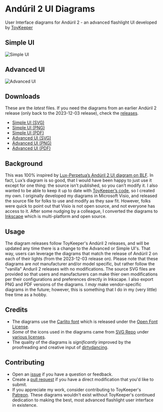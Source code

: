 # Andúril 2 UI Diagrams
User Interface diagrams for Andúril 2 - an advanced flashlight UI developed by [ToyKeeper](https://github.com/ToyKeeper)

## Simple UI
![Simple UI](https://github.com/containerfan/anduril2-diagrams/blob/main/export/Anduril2_Simple.png "Simple UI")

## Advanced UI
![Advanced UI](https://github.com/containerfan/anduril2-diagrams/blob/main/export/Anduril2_Advanced.png "Advanced UI")

## Downloads
These are the *latest* files. If you need the diagrams from an earlier Andúril 2 release (only back to the 2023-12-03 release), check the [releases](https://github.com/containerfan/anduril2-diagrams/releases).
- [Simple UI (SVG)](https://github.com/containerfan/anduril2-diagrams/blob/main/src/Anduril2_Simple.svg)
- [Simple UI (PNG)](https://github.com/containerfan/anduril2-diagrams/blob/main/export/Anduril2_Simple.png)
- [Simple UI (PDF)](https://github.com/containerfan/anduril2-diagrams/blob/main/export/Anduril2_Simple.pdf)
- [Advanced UI (SVG)](https://github.com/containerfan/anduril2-diagrams/blob/main/src/Anduril2_Advanced.svg)
- [Advanced UI (PNG)](https://github.com/containerfan/anduril2-diagrams/blob/main/export/Anduril2_Advanced.png)
- [Advanced UI (PDF)](https://github.com/containerfan/anduril2-diagrams/blob/main/export/Anduril2_Advanced.pdf)

## Background
This was 100% inspired by [Lux-Perpetua’s Andúril 2 UI diagram on BLF](https://budgetlightforum.com/node/76941). In fact, Lux’s diagram is so good, that I would have been happy to just use it except for one thing: the source isn’t published, so you can’t modify it. I also wanted to be able to keep it up to date with [ToyKeeper’s code](https://github.com/ToyKeeper/anduril), so I created my own. I originally developed my diagrams in Microsoft Visio, and released the source file for folks to use and modify as they saw fit. However, folks were quick to point out that Visio is not open source, and not everyone has access to it. After some nudging by a colleague, I converted the diagrams to [Inkscape](https://inkscape.org/) which is multi-platform and open source.

## Usage
The diagram releases follow ToyKeeper's Andúril 2 releases, and will be updated any time there is a change to the Advanced or Simple UI's. That way, users can leverage the diagrams that match the release of Andúril 2 on each of their lights (from the 2023-12-03 release on). Please note that these diagrams are *not* manufacturer and/or model specific, but rather follow the "vanilla" Anduril 2 releases with no modifications. The source SVG files are provided so that users and manufacturers can make thier own modifications per their configurations and preferences directly in Inkscape. I also export PNG and PDF versions of the diagrams. I *may* make vendor-specific diagrams in the future; however, this is something that I do in my (very little) free time as a hobby.

## Credits
- The diagrams use the [Carlito font](https://fonts.google.com/specimen/Carlito) which is released under the [Open Font License](https://openfontlicense.org/).
- *Some* of the icons used in the diagrams came from [SVG Repo](https://www.svgrepo.com/) under [various licenses](https://www.svgrepo.com/page/licensing/).
- The quality of the diagrams is *significantly* improved by the proofreading and creative input of [dirtydancing](https://github.com/dirtydancing).

## Contributing
- Open an [issue](https://github.com/containerfan/anduril2-diagrams/issues) if you have a question or feedback.
- Create a [pull request](https://github.com/containerfan/anduril2-diagrams/pulls) if you have a direct modification that you'd like to submit.
- If you appreciate my work, consider contributing to ToyKeeper's [Patreon](https://patreon.com/ToyKeeper). These diagrams wouldn't exist without ToyKeeper's continued dedication to making the best, most advanced flashlight user interface in existence.
